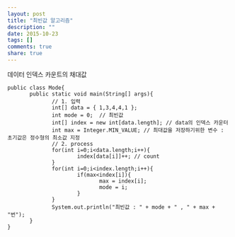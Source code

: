 ```yaml
---
layout: post
title: "최빈값 알고리즘"
description: ""
date: 2015-10-23
tags: []
comments: true
share: true
---
```


데이터 인덱스 카운트의 채대값

  

    public class Mode{
           public static void main(String[] args){
                  // 1. 입력 
                  int[] data = { 1,3,4,4,1 };
                  int mode = 0;  // 최빈값 
                  int[] index = new int[data.length]; // data의 인덱스 카운터
                  int max = Integer.MIN_VALUE; // 최대값을 저장하기위한 변수 : 초기값은 정수형의 최소값 지정
                  // 2. process
                  for(int i=0;i<data.length;i++){
                          index[data[i]]++; // count
                  }
                  for(int i=0;i<index.length;i++){
                          if(max<index[i]){
                                 max = index[i];
                                 mode = i;
                          }
                  }
                  System.out.println("최빈값 : " + mode + " , " + max + "번");
           }
    }

  

